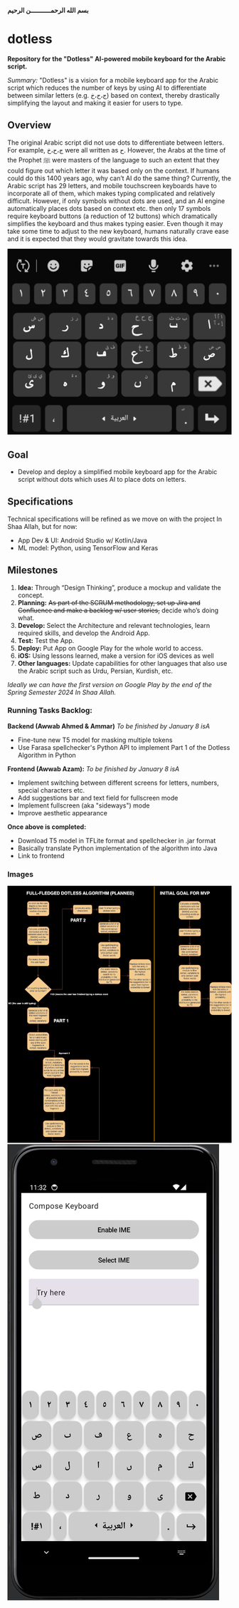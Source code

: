 **بسم الله الرحمـــــــــــن الرحيم**
# dotless
**Repository for the "Dotless" AI-powered mobile keyboard for the Arabic script.**

*Summary:*
"Dotless" is a vision for a mobile keyboard app for the Arabic script which reduces the number of keys by using AI to differentiate between similar letters (e.g. ج،ح،خ) based on context, thereby drastically simplifying the layout and making it easier for users to type.

## Overview
The original Arabic script did not use dots to differentiate between letters. For example, ج،ح،خ were all written as ح. However, the Arabs at the time of the Prophet ﷺ were masters of the language to such an extent that they could figure out which letter it was based only on the context. If humans could do this 1400 years ago, why can’t AI do the same thing? Currently, the Arabic script has 29 letters, and mobile touchscreen keyboards have to incorporate all of them, which makes typing complicated and relatively difficult. However, if only symbols without dots are used, and an AI engine automatically places dots based on context etc. then only 17 symbols require keyboard buttons (a reduction of 12 buttons) which dramatically simplifies the keyboard and thus makes typing easier. Even though it may take some time to adjust to the new keyboard, humans naturally crave ease and it is expected that they would gravitate towards this idea.

!['Dotless' Mockup for Android keyboard](assets/ProjectMockup_1.png)

## Goal
- Develop and deploy a simplified mobile keyboard app for the Arabic script without dots which uses AI to place dots on letters.

## Specifications
Technical specifications will be refined as we move on with the project In Shaa Allah, but for now:
- App Dev & UI: Android Studio w/ Kotlin/Java
- ML model: Python, using TensorFlow and Keras

## Milestones
1. **Idea:** Through “Design Thinking”, produce a mockup and validate the concept.
2. **Planning:** ~~As part of the SCRUM methodology, set up Jira and Confluence and make a backlog w/ user stories,~~ decide who’s doing what.
3. **Develop:** Select the Architecture and relevant technologies, learn required skills, and develop the Android App.
4. **Test:** Test the App.
5. **Deploy:** Put App on Google Play for the whole world to access.
6. **iOS:** Using lessons learned, make a version for iOS devices as well
7. **Other languages:** Update capabilities for other languages that also use the Arabic script such as Urdu, Persian, Kurdish, etc.

*Ideally we can have the first version on Google Play by the end of the Spring Semester 2024 In Shaa Allah.*

### Running Tasks Backlog:
**Backend (Awwab Ahmed & Ammar)**
*To be finished by January 8 isA*
- Fine-tune new T5 model for masking multiple tokens
- Use Farasa spellchecker's Python API to implement Part 1 of the Dotless Algorithm in Python

**Frontend (Awwab Azam):**
*To be finished by January 8 isA*
- Implement switching between different screens for letters, numbers, special characters etc.
- Add suggestions bar and text field for fullscreen mode
- Implement fullscreen (aka "sideways") mode
- Improve aesthetic appearance

**Once above is completed:**
- Download T5 model in TFLite format and spellchecker in .jar format
- Basically translate Python implementation of the algorithm into Java
- Link to frontend

### Images
![Dotless Algorithms](assets/DotlessAlgorithms.png)
![Dotless Algorithms](assets/AndroidFrontend.jpeg)
